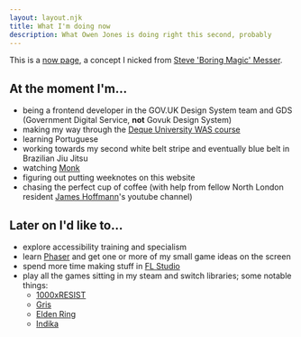 ```yaml
---
layout: layout.njk
title: What I'm doing now
description: What Owen Jones is doing right this second, probably
---
```


This is a [now page](https://nownownow.com/about), a concept I nicked from [Steve 'Boring Magic' Messer](https://visitmy.website/now/).

## At the moment I'm...

- being a frontend developer in the GOV.UK Design System team and GDS (Government Digital Service, **not** Govuk Design System)
- making my way through the [Deque University WAS course](https://dequeuniversity.com/online-courses/web-accessibility)
- learning Portuguese
- working towards my second white belt stripe and eventually blue belt in Brazilian Jiu Jitsu
- watching [Monk](https://en.wikipedia.org/wiki/Monk_(TV_series))
- figuring out putting weeknotes on this website
- chasing the perfect cup of coffee (with help from fellow North London resident [James Hoffmann](https://www.jameshoffmann.co.uk/)'s youtube channel)

## Later on I'd like to...

- explore accessibility training and specialism
- learn [Phaser](https://phaser.io/) and get one or more of my small game ideas on the screen
- spend more time making stuff in [FL Studio](https://www.image-line.com/fl-studio/)
- play all the games sitting in my steam and switch libraries; some notable things:
    - [1000xRESIST](https://store.steampowered.com/app/1675830/1000xRESIST/)
    - [Gris](https://nomada.studio/gris-game/)
    - [Elden Ring](https://en.bandainamcoent.eu/eldenring)
    - [Indika](https://indikathegame.com/)
